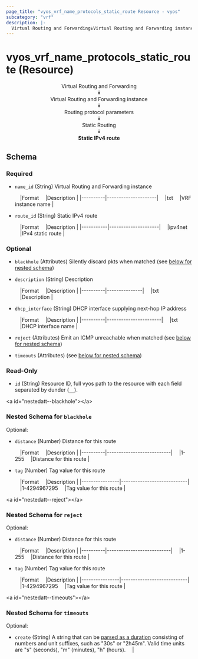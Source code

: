 ```yaml
---
page_title: "vyos_vrf_name_protocols_static_route Resource - vyos"
subcategory: "vrf"
description: |- 
  Virtual Routing and Forwarding⯯Virtual Routing and Forwarding instance⯯Routing protocol parameters⯯Static Routing⯯Static IPv4 route
---
```


# vyos_vrf_name_protocols_static_route (Resource)
<center>

Virtual Routing and Forwarding  
⯯  
Virtual Routing and Forwarding instance  
⯯  
Routing protocol parameters  
⯯  
Static Routing  
⯯  
**Static IPv4 route**


</center>

## Schema

### Required

- `name_id` (String) Virtual Routing and Forwarding instance

    &emsp;|Format  &emsp;|Description        |
    |----------|---------------------|
    &emsp;|txt     &emsp;|VRF instance name  |
- `route_id` (String) Static IPv4 route

    &emsp;|Format   &emsp;|Description        |
    |-----------|---------------------|
    &emsp;|ipv4net  &emsp;|IPv4 static route  |

### Optional

- `blackhole` (Attributes) Silently discard pkts when matched (see [below for nested schema](#nestedatt--blackhole))
- `description` (String) Description

    &emsp;|Format  &emsp;|Description  |
    |----------|---------------|
    &emsp;|txt     &emsp;|Description  |
- `dhcp_interface` (String) DHCP interface supplying next-hop IP address

    &emsp;|Format  &emsp;|Description          |
    |----------|-----------------------|
    &emsp;|txt     &emsp;|DHCP interface name  |
- `reject` (Attributes) Emit an ICMP unreachable when matched (see [below for nested schema](#nestedatt--reject))
- `timeouts` (Attributes) (see [below for nested schema](#nestedatt--timeouts))

### Read-Only

- `id` (String) Resource ID, full vyos path to the resource with each field separated by dunder (`__`).

&lt;a id=&#34;nestedatt--blackhole&#34;&gt;&lt;/a&gt;
### Nested Schema for `blackhole`

Optional:

- `distance` (Number) Distance for this route

    &emsp;|Format  &emsp;|Description              |
    |----------|---------------------------|
    &emsp;|1-255   &emsp;|Distance for this route  |
- `tag` (Number) Tag value for this route

    &emsp;|Format        &emsp;|Description               |
    |----------------|----------------------------|
    &emsp;|1-4294967295  &emsp;|Tag value for this route  |


&lt;a id=&#34;nestedatt--reject&#34;&gt;&lt;/a&gt;
### Nested Schema for `reject`

Optional:

- `distance` (Number) Distance for this route

    &emsp;|Format  &emsp;|Description              |
    |----------|---------------------------|
    &emsp;|1-255   &emsp;|Distance for this route  |
- `tag` (Number) Tag value for this route

    &emsp;|Format        &emsp;|Description               |
    |----------------|----------------------------|
    &emsp;|1-4294967295  &emsp;|Tag value for this route  |


&lt;a id=&#34;nestedatt--timeouts&#34;&gt;&lt;/a&gt;
### Nested Schema for `timeouts`

Optional:

- `create` (String) A string that can be [parsed as a duration](https://pkg.go.dev/time#ParseDuration) consisting of numbers and unit suffixes, such as &#34;30s&#34; or &#34;2h45m&#34;. Valid time units are &#34;s&#34; (seconds), &#34;m&#34; (minutes), &#34;h&#34; (hours).  &emsp;|
